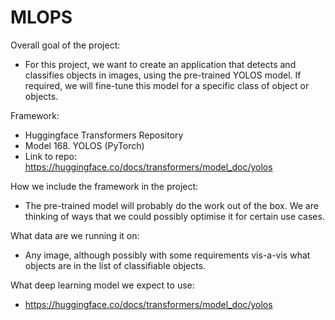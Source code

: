 # MLOPS

Overall goal of the project:
- For this project, we want to create an application that detects and classifies objects in images, using the pre-trained YOLOS model. If required, we will fine-tune this model for a specific class of object or objects.

Framework:
- Huggingface Transformers Repository
- Model 168. YOLOS (PyTorch)
- Link to repo: https://huggingface.co/docs/transformers/model_doc/yolos

How we include the framework in the project:
- The pre-trained model will probably do the work out of the box. We are thinking of ways that we could possibly optimise it for certain use cases.

What data are we running it on:
- Any image, although possibly with some requirements vis-a-vis what objects are in the list of classifiable objects.

What deep learning model we expect to use:
- https://huggingface.co/docs/transformers/model_doc/yolos
